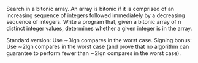 Search in a bitonic array.
An array is bitonic if it is comprised of an increasing sequence of integers followed immediately by a decreasing sequence of integers.
Write a program that, given a bitonic array of n distinct integer values, determines whether a given integer is in the array.

Standard version: Use ∼3lgn compares in the worst case.
Signing bonus: Use ∼2lgn compares in the worst case (and prove that no algorithm can guarantee to perform fewer than ∼2lgn compares in the worst case).
